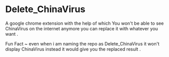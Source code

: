 # Delete_ChinaVirus
A google chrome extension with the help of which 
You won't be able to see ChinaVirus on the internet anymore you can replace it with whatever you want .

Fun Fact ~ even when i am naming the repo as Delete_ChinaVirus it won't display ChinaVirus instead it would give you the replaced result .
